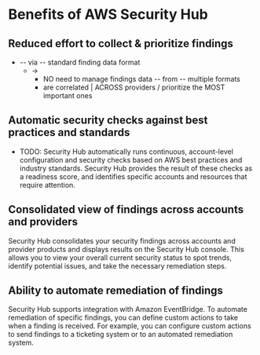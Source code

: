 # Benefits of AWS Security Hub<a name="securityhub-benefits"></a>

## Reduced effort to collect & prioritize findings<a name="securityhub-benefits-reduced-effort"></a>
 
* -- via -- standard finding data format
  * ->
    * NO need to manage findings data -- from -- multiple formats
    * are correlated | ACROSS providers / prioritize the MOST important ones

## Automatic security checks against best practices and standards<a name="securityhub-benefits-security-checks"></a>

* TODO:
Security Hub automatically runs continuous, account\-level configuration and security checks based on AWS best practices and industry standards\. Security Hub provides the result of these checks as a readiness score, and identifies specific accounts and resources that require attention\.

## Consolidated view of findings across accounts and providers<a name="securityhub-benefits-consolidated-view"></a>

Security Hub consolidates your security findings across accounts and provider products and displays results on the Security Hub console\. This allows you to view your overall current security status to spot trends, identify potential issues, and take the necessary remediation steps\.

## Ability to automate remediation of findings<a name="securityhub-benefits-ability-to-automate"></a>

Security Hub supports integration with Amazon EventBridge\. To automate remediation of specific findings, you can define custom actions to take when a finding is received\. For example, you can configure custom actions to send findings to a ticketing system or to an automated remediation system\.